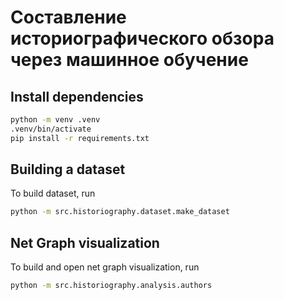 #  Составление историографического обзора через машинное обучение

## Install dependencies

```bash
python -m venv .venv
.venv/bin/activate
pip install -r requirements.txt
```

## Building a dataset

To build dataset, run

```bash
python -m src.historiography.dataset.make_dataset
```

## Net Graph visualization

To build and open net graph visualization, run

```bash
python -m src.historiography.analysis.authors
```